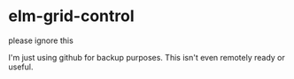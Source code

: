 # elm-grid-control
please ignore this

I'm just using github for backup purposes. This isn't even remotely ready or useful.
